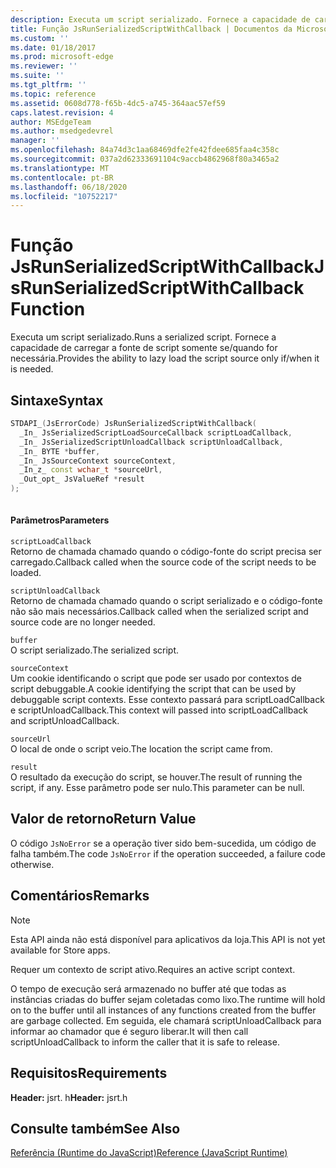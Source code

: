 ```yaml
---
description: Executa um script serializado. Fornece a capacidade de carregar a fonte de script somente se/quando for necessária.
title: Função JsRunSerializedScriptWithCallback | Documentos da Microsoft
ms.custom: ''
ms.date: 01/18/2017
ms.prod: microsoft-edge
ms.reviewer: ''
ms.suite: ''
ms.tgt_pltfrm: ''
ms.topic: reference
ms.assetid: 0608d778-f65b-4dc5-a745-364aac57ef59
caps.latest.revision: 4
author: MSEdgeTeam
ms.author: msedgedevrel
manager: ''
ms.openlocfilehash: 84a74d3c1aa68469dfe2fe42fdee685faa4c358c
ms.sourcegitcommit: 037a2d62333691104c9accb4862968f80a3465a2
ms.translationtype: MT
ms.contentlocale: pt-BR
ms.lasthandoff: 06/18/2020
ms.locfileid: "10752217"
---
```

# <span data-ttu-id="7761b-104">Função JsRunSerializedScriptWithCallback</span><span class="sxs-lookup"><span data-stu-id="7761b-104">JsRunSerializedScriptWithCallback Function</span></span>
<span data-ttu-id="7761b-105">Executa um script serializado.</span><span class="sxs-lookup"><span data-stu-id="7761b-105">Runs a serialized script.</span></span> <span data-ttu-id="7761b-106">Fornece a capacidade de carregar a fonte de script somente se/quando for necessária.</span><span class="sxs-lookup"><span data-stu-id="7761b-106">Provides the ability to lazy load the script source only if/when it is needed.</span></span>  
  
## <span data-ttu-id="7761b-107">Sintaxe</span><span class="sxs-lookup"><span data-stu-id="7761b-107">Syntax</span></span>  
  
```cpp  
STDAPI_(JsErrorCode) JsRunSerializedScriptWithCallback(  
  _In_ JsSerializedScriptLoadSourceCallback scriptLoadCallback,  
  _In_ JsSerializedScriptUnloadCallback scriptUnloadCallback,  
  _In_ BYTE *buffer,  
  _In_ JsSourceContext sourceContext,  
  _In_z_ const wchar_t *sourceUrl,  
  _Out_opt_ JsValueRef *result  
);  
  
```  
  
#### <span data-ttu-id="7761b-108">Parâmetros</span><span class="sxs-lookup"><span data-stu-id="7761b-108">Parameters</span></span>  
 `scriptLoadCallback`  
 <span data-ttu-id="7761b-109">Retorno de chamada chamado quando o código-fonte do script precisa ser carregado.</span><span class="sxs-lookup"><span data-stu-id="7761b-109">Callback called when the source code of the script needs to be loaded.</span></span>  
  
 `scriptUnloadCallback`  
 <span data-ttu-id="7761b-110">Retorno de chamada chamado quando o script serializado e o código-fonte não são mais necessários.</span><span class="sxs-lookup"><span data-stu-id="7761b-110">Callback called when the serialized script and source code are no longer needed.</span></span>  
  
 `buffer`  
 <span data-ttu-id="7761b-111">O script serializado.</span><span class="sxs-lookup"><span data-stu-id="7761b-111">The serialized script.</span></span>  
  
 `sourceContext`  
 <span data-ttu-id="7761b-112">Um cookie identificando o script que pode ser usado por contextos de script debuggable.</span><span class="sxs-lookup"><span data-stu-id="7761b-112">A cookie identifying the script that can be used by debuggable script contexts.</span></span>     <span data-ttu-id="7761b-113">Esse contexto passará para scriptLoadCallback e scriptUnloadCallback.</span><span class="sxs-lookup"><span data-stu-id="7761b-113">This context will passed into scriptLoadCallback and scriptUnloadCallback.</span></span>  
  
 `sourceUrl`  
 <span data-ttu-id="7761b-114">O local de onde o script veio.</span><span class="sxs-lookup"><span data-stu-id="7761b-114">The location the script came from.</span></span>  
  
 `result`  
 <span data-ttu-id="7761b-115">O resultado da execução do script, se houver.</span><span class="sxs-lookup"><span data-stu-id="7761b-115">The result of running the script, if any.</span></span> <span data-ttu-id="7761b-116">Esse parâmetro pode ser nulo.</span><span class="sxs-lookup"><span data-stu-id="7761b-116">This parameter can be null.</span></span>  
  
## <span data-ttu-id="7761b-117">Valor de retorno</span><span class="sxs-lookup"><span data-stu-id="7761b-117">Return Value</span></span>  
 <span data-ttu-id="7761b-118">O código `JsNoError` se a operação tiver sido bem-sucedida, um código de falha também.</span><span class="sxs-lookup"><span data-stu-id="7761b-118">The code `JsNoError` if the operation succeeded, a failure code otherwise.</span></span>  
  
## <span data-ttu-id="7761b-119">Comentários</span><span class="sxs-lookup"><span data-stu-id="7761b-119">Remarks</span></span>  
  
> [!NOTE]
>  <span data-ttu-id="7761b-120">Esta API ainda não está disponível para aplicativos da loja.</span><span class="sxs-lookup"><span data-stu-id="7761b-120">This API is not yet available for Store apps.</span></span>  
  
 <span data-ttu-id="7761b-121">Requer um contexto de script ativo.</span><span class="sxs-lookup"><span data-stu-id="7761b-121">Requires an active script context.</span></span>  
  
 <span data-ttu-id="7761b-122">O tempo de execução será armazenado no buffer até que todas as instâncias criadas do buffer sejam coletadas como lixo.</span><span class="sxs-lookup"><span data-stu-id="7761b-122">The runtime will hold on to the buffer until all instances of any functions created from     the buffer are garbage collected.</span></span>  <span data-ttu-id="7761b-123">Em seguida, ele chamará scriptUnloadCallback para informar ao chamador que é seguro liberar.</span><span class="sxs-lookup"><span data-stu-id="7761b-123">It will then call scriptUnloadCallback to inform the     caller that it is safe to release.</span></span>  
  
## <span data-ttu-id="7761b-124">Requisitos</span><span class="sxs-lookup"><span data-stu-id="7761b-124">Requirements</span></span>  
 <span data-ttu-id="7761b-125">**Header:** jsrt. h</span><span class="sxs-lookup"><span data-stu-id="7761b-125">**Header:** jsrt.h</span></span>  
  
## <span data-ttu-id="7761b-126">Consulte também</span><span class="sxs-lookup"><span data-stu-id="7761b-126">See Also</span></span>  
 [<span data-ttu-id="7761b-127">Referência (Runtime do JavaScript)</span><span class="sxs-lookup"><span data-stu-id="7761b-127">Reference (JavaScript Runtime)</span></span>](../chakra-hosting/reference-javascript-runtime.md)